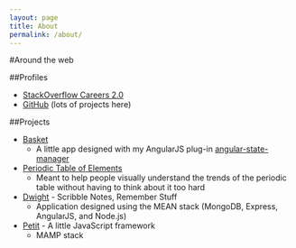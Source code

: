 ```yaml
---
layout: page
title: About
permalink: /about/
---
```


#Around the web

##Profiles
- <a href="http://careers.stackoverflow.com/joshbeam">StackOverflow Careers 2.0</a>
- <a href="https://github.com/joshbeam/">GitHub</a> (lots of projects here)

##Projects
- <a href="http://joshbeam.github.io/Basket">Basket</a>
  - A little app designed with my AngularJS plug-in <a href="http://github.com/joshbeam/angular-state-manager">angular-state-manager</a>
- <a href="http://periodictable.herokuapp.com">Periodic Table of Elements</a>
  - Meant to help people visually understand the trends of the periodic table without having to think about it too hard
- <a href="https://whiteboardapp.herokuapp.com">Dwight</a> - Scribble Notes, Remember Stuff
  - Application designed using the MEAN stack (MongoDB, Express, AngularJS, and Node.js)
- <a href="http://www.petitjs.com">Petit</a> - A little JavaScript framework
  - MAMP stack